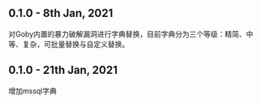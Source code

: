 ## 0.1.0 - 8th Jan, 2021
对Goby内置的暴力破解漏洞进行字典替换，目前字典分为三个等级：精简、中等、复杂，可批量替换与自定义替换。

## 0.1.0 - 21th Jan, 2021
增加mssql字典